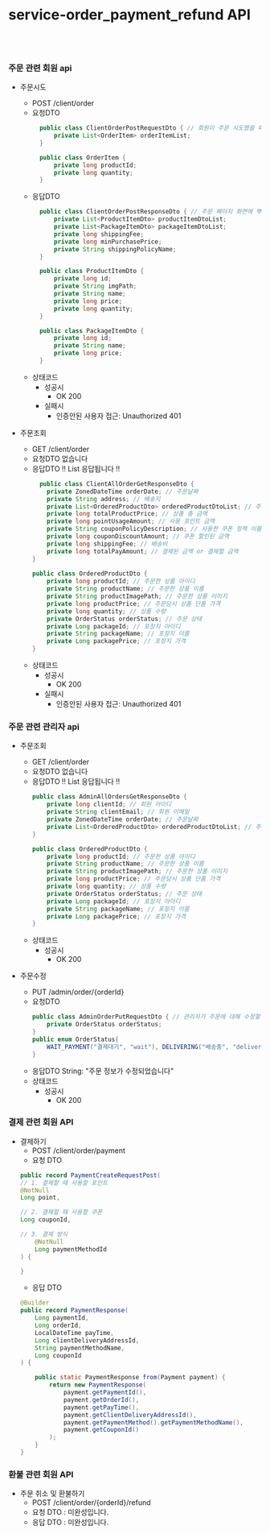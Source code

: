 # service-order_payment_refund API

</br>
</br>

### 주문 관련 회원 api

- 주문시도
    - POST  /client/order
    - 요청DTO
      ``` java
        public class ClientOrderPostRequestDto { // 회원이 주문 시도했을 때 필요한 dto
            private List<OrderItem> orderItemList;
        }
      
        public class OrderItem {
            private long productId;
            private long quantity;
        }
      ```
    - 응답DTO
      ``` java
        public class ClientOrderPostResponseDto { // 주문 페이지 화면에 뿌려질 데이터
            private List<ProductItemDto> productItemDtoList;
            private List<PackageItemDto> packageItemDtoList;
            private long shippingFee;
            private long minPurchasePrice;
            private String shippingPolicyName;
        }
  
        public class ProductItemDto {
            private long id;
            private String imgPath;
            private String name;
            private long price;
            private long quantity;
        }
  
        public class PackageItemDto {
            private long id;
            private String name;
            private long price;
        }
  
      ```
    - 상태코드
        - 성공시
            - OK 200
        - 실패시
            - 인증안된 사용자 접근: Unauthorized 401

- 주문조회
    - GET  /client/order
    - 요청DTO
      없습니다
    - 응답DTO
      ‼️ List<ClientAllOrderGetResponseDto> 응답됩니다 ‼️
      ``` java
        public class ClientAllOrderGetResponseDto {
          private ZonedDateTime orderDate; // 주문날짜
          private String address; // 배송지
          private List<OrderedProductDto> orderedProductDtoList; // 주문한 상품정보들
          private long totalProductPrice; // 상품 총 금액
          private long pointUsageAmount; // 사용 포인트 금액
          private String couponPolicyDescription; // 사용한 쿠폰 정책 이름
          private long couponDiscountAmount; // 쿠폰 할인된 금액
          private long shippingFee; // 배송비
          private long totalPayAmount; // 결제된 금액 or 결제할 금액
      }
   
      public class OrderedProductDto {
          private long productId; // 주문한 상품 아이디
          private String productName; // 주문한 상품 이름
          private String productImagePath; // 주문한 상품 이미지
          private long productPrice; // 주문당시 상품 단품 가격
          private long quantity; // 상품 수량
          private OrderStatus orderStatus; // 주문 상태
          private Long packageId; // 포장지 아이디
          private String packageName; // 포장지 이름
          private Long packagePrice; // 포장지 가격
      }
      ```
    - 상태코드
        - 성공시
            - OK 200
        - 실패시
            - 인증안된 사용자 접근: Unauthorized 401

### 주문 관련 관리자 api
- 주문조회
    - GET  /client/order
    - 요청DTO
      없습니다
    - 응답DTO
      ‼️ List<AdminAllOrdersGetResponseDto> 응답됩니다 ‼️
      ``` java
      public class AdminAllOrdersGetResponseDto {
          private long clientId; // 회원 아이디
          private String clientEmail; // 회원 이메일
          private ZonedDateTime orderDate; // 주문날짜
          private List<OrderedProductDto> orderedProductDtoList; // 주문한 상품정보들
      }
      
      public class OrderedProductDto {
          private long productId; // 주문한 상품 아이디
          private String productName; // 주문한 상품 이름
          private String productImagePath; // 주문한 상품 이미지
          private long productPrice; // 주문당시 상품 단품 가격
          private long quantity; // 상품 수량
          private OrderStatus orderStatus; // 주문 상태
          private Long packageId; // 포장지 아이디
          private String packageName; // 포장지 이름
          private Long packagePrice; // 포장지 가격
      }
      ```
    - 상태코드
        - 성공시
            - OK 200

- 주문수정
    - PUT  /admin/order/{orderId}
    - 요청DTO
      ``` java
      public class AdminOrderPutRequestDto { // 관리자가 주문에 대해 수정할 사항들.
          private OrderStatus orderStatus;
      }
      public enum OrderStatus{
          WAIT_PAYMENT("결제대기", "wait"), DELIVERING("배송중", "delivering"), COMPLETE("배송완료", "complete"), REFUND("반품", "refund"), CANCEL("주문취소", "cancel");
      }
      ```
    - 응답DTO
      String: "주문 정보가 수정되었습니다"
    - 상태코드
        - 성공시
            - OK 200

### 결제 관련 회원 API
- 결제하기
    - POST   /client/order/payment
    - 요청 DTO
    ```java
    public record PaymentCreateRequestPost(
    // 1. 결제할 때 사용할 포인트
    @NotNull
    Long point,

    // 2. 결제할 때 사용할 쿠폰
    Long couponId,
  
    // 3. 결제 방식
        @NotNull
        Long paymentMethodId
    ) {
  
    }
    ```
    - 응답 DTO
    ```java
    @Builder
    public record PaymentResponse(
        Long paymentId,
        Long orderId,
        LocalDateTime payTime,
        Long clientDeliveryAddressId,
        String paymentMethodName,
        Long couponId
    ) {
    
        public static PaymentResponse from(Payment payment) {
            return new PaymentResponse(
                payment.getPaymentId(),
                payment.getOrderId(),
                payment.getPayTime(),
                payment.getClientDeliveryAddressId(),
                payment.getPaymentMethod().getPaymentMethodName(),
                payment.getCouponId()
            );
        }
    }
    ```
  
### 환불 관련 회원 API
- 주문 취소 및 환불하기
  - POST /client/order/{orderId}/refund
  - 요청 DTO : 미완성입니다.
  - 응답 DTO : 미완성입니다.